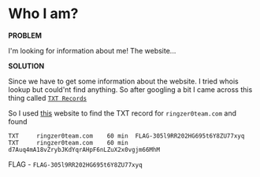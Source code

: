 #  Who I am?

__PROBLEM__

I'm looking for information about me! The website...

__SOLUTION__

Since we have to get some information about the website. I tried whois lookup but could'nt find anything. So after googling a bit I came across this thing called [`TXT Records`](https://help.smallbusiness.yahoo.net/s/article/SLN29079)

So I used [this](https://mxtoolbox.com/TXTLookup.aspx) website to find the TXT record for `ringzer0team.com` and found

```
TXT     ringzer0team.com    60 min  FLAG-305l9RR202HG695t6Y8ZU77xyq
TXT     ringzer0team.com    60 min  d7Auq4mA18vZrybJKdYqrAHpF6nLZuX2x0vgjm66MhM
```

FLAG - `FLAG-305l9RR202HG695t6Y8ZU77xyq`
